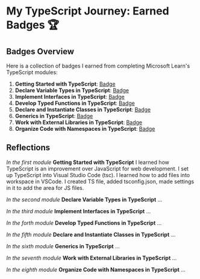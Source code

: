 # My TypeScript Journey: Earned Badges 🏆

## Badges Overview

Here is a collection of badges I earned from completing Microsoft Learn's TypeScript modules:

1. **Getting Started with TypeScript**: [Badge](https://learn.microsoft.com/api/achievements/share/en-us/67239660/8RG5VVUW?sharingId=C0E00C5750816ACC)
2. **Declare Variable Types in TypeScript**: [Badge](badge-link)
3. **Implement Interfaces in TypeScript**: [Badge](badge-link)
4. **Develop Typed Functions in TypeScript**: [Badge](badge-link)
5. **Declare and Instantiate Classes in TypeScript**: [Badge](badge-link)
6. **Generics in TypeScript**: [Badge](badge-link)
7. **Work with External Libraries in TypeScript**: [Badge](badge-link)
8. **Organize Code with Namespaces in TypeScript**: [Badge](badge-link)

## Reflections

*In the first module* **Getting Started with TypeScript** I learned how TypeScript is an improvement over JavaScript for web development. I set up TypeScript into Visual Studio Code (tsc). I learned how to add files into workspace in VSCode. I created TS file, added tsconfig.json, made settings in it to add the area for JS files.

*In the second module* **Declare Variable Types in TypeScript** ...

*In the third module* **Implement Interfaces in TypeScript** ...

*In the forth module* **Develop Typed Functions in TypeScript** ...

*In the fifth module* **Declare and Instantiate Classes in TypeScript** ...

*In the sixth module* **Generics in TypeScript** ...

*In the seventh module* **Work with External Libraries in TypeScript** ...

*In the eighth module* **Organize Code with Namespaces in TypeScript** ...